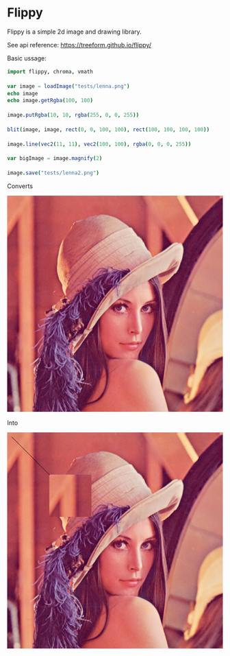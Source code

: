 # Flippy

Flippy is a simple 2d image and drawing library.

See api reference: https://treeform.github.io/flippy/

Basic ussage:

```nim
import flippy, chroma, vmath

var image = loadImage("tests/lenna.png")
echo image
echo image.getRgba(100, 100)

image.putRgba(10, 10, rgba(255, 0, 0, 255))

blit(image, image, rect(0, 0, 100, 100), rect(100, 100, 100, 100))

image.line(vec2(11, 11), vec2(100, 100), rgba(0, 0, 0, 255))

var bigImage = image.magnify(2)

image.save("tests/lenna2.png")
```

Converts

![Alt text](tests/lenna.png?raw=true "Title")

Into

![Alt text](tests/lenna2.png?raw=true "Title")

